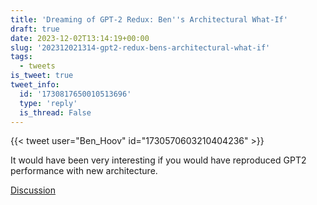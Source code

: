 ```yaml
---
title: 'Dreaming of GPT-2 Redux: Ben''s Architectural What-If'
draft: true
date: 2023-12-02T13:14:19+00:00
slug: '202312021314-gpt2-redux-bens-architectural-what-if'
tags:
  - tweets
is_tweet: true
tweet_info:
  id: '1730817650010513696'
  type: 'reply'
  is_thread: False
---
```




{{< tweet user="Ben_Hoov" id="1730570603210404236" >}}

It would have been very interesting if you would have reproduced GPT2 performance with new architecture.

[Discussion](https://x.com/sytelus/status/1730817650010513696)
